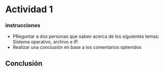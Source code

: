 # Actividad 1 

### instrucciones

- PReguntar a dos personas que saben acerca de los siguientes temas: Sistema operativo, archivo e IP.
- Realizar una conclusión en base a los comentarios optenidos

## Conclusión


